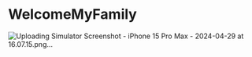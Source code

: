 # WelcomeMyFamily
![Uploading Simulator Screenshot - iPhone 15 Pro Max - 2024-04-29 at 16.07.15.png…]()

